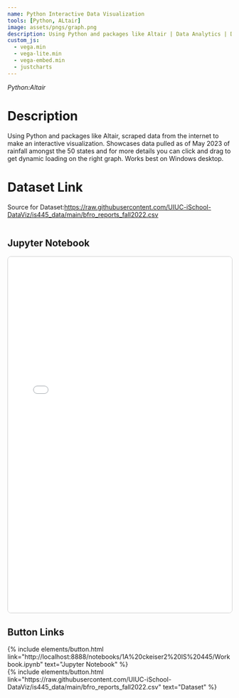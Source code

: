 ```yaml
---
name: Python Interactive Data Visualization
tools: [Python, ALtair]
image: assets/pngs/graph.png
description: Using Python and packages like Altair | Data Analytics | Data Visualization
custom_js:
  - vega.min
  - vega-lite.min
  - vega-embed.min
  - justcharts
---
```


*Python:Altair*

# Description

Using Python and packages like Altair, scraped data from the internet to make an interactive visualization. Showcases data pulled as of May 2023 of rainfall amongst the 50 states and for more details you can click and drag to get dynamic loading on the right graph. Works best on Windows desktop.


# Dataset Link
Source for Dataset:https://raw.githubusercontent.com/UIUC-iSchool-DataViz/is445_data/main/bfro_reports_fall2022.csv

<div style="display: flex; justify-content: left;">
  <vegachart schema-url="{{ site.baseurl }}/assets/json/2_hw8.md" style="width: 100%;"></vegachart>
</div>

## Jupyter Notebook 

<iframe src="{{ site.baseurl }}/assets/jp_nbs/workbook.html"
        width="100%"
        height="800px"
        frameborder="0"
        style="border: 1px solid #ccc; border-radius: 8px;">
</iframe>

## Button Links
<div class="left">
{% include elements/button.html link="http://localhost:8888/notebooks/1A%20ckeiser2%20IS%20445/Workbook.ipynb" text="Jupyter Notebook" %}
</div>

<div class="right">
{% include elements/button.html link="https://raw.githubusercontent.com/UIUC-iSchool-DataViz/is445_data/main/bfro_reports_fall2022.csv" text="Dataset" %}
</div>
